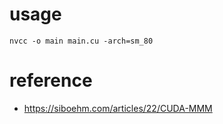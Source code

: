# usage
```
nvcc -o main main.cu -arch=sm_80
```

# reference
- https://siboehm.com/articles/22/CUDA-MMM